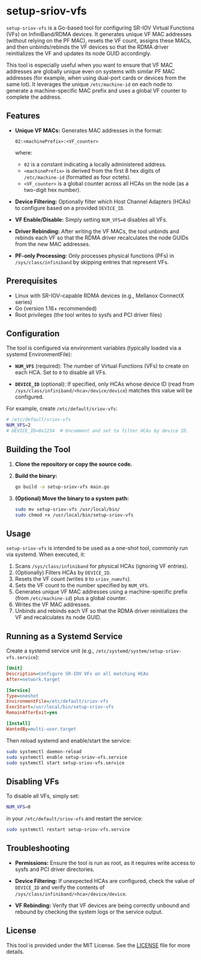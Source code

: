 # setup-sriov-vfs

`setup-sriov-vfs` is a Go-based tool for configuring SR-IOV Virtual Functions (VFs) on InfiniBand/RDMA devices. It generates unique VF MAC addresses (without relying on the PF MAC), resets the VF count, assigns these MACs, and then unbinds/rebinds the VF devices so that the RDMA driver reinitializes the VF and updates its node GUID accordingly.

This tool is especially useful when you want to ensure that VF MAC addresses are globally unique even on systems with similar PF MAC addresses (for example, when using dual-port cards or devices from the same lot). It leverages the unique `/etc/machine-id` on each node to generate a machine-specific MAC prefix and uses a global VF counter to complete the address.

## Features

- **Unique VF MACs:**
  Generates MAC addresses in the format:
  ```
  02:<machinePrefix>:<VF_counter>
  ```
  where:
  - `02` is a constant indicating a locally administered address.
  - `<machinePrefix>` is derived from the first 8 hex digits of `/etc/machine-id` (formatted as four octets).
  - `<VF_counter>` is a global counter across all HCAs on the node (as a two-digit hex number).

- **Device Filtering:**
  Optionally filter which Host Channel Adapters (HCAs) to configure based on a provided `DEVICE_ID`.

- **VF Enable/Disable:**
  Simply setting `NUM_VFS=0` disables all VFs.

- **Driver Rebinding:**
  After writing the VF MACs, the tool unbinds and rebinds each VF so that the RDMA driver recalculates the node GUIDs from the new MAC addresses.

- **PF-only Processing:**
  Only processes physical functions (PFs) in `/sys/class/infiniband` by skipping entries that represent VFs.

## Prerequisites

- Linux with SR-IOV–capable RDMA devices (e.g., Mellanox ConnectX series)
- Go (version 1.16+ recommended)
- Root privileges (the tool writes to sysfs and PCI driver files)

## Configuration

The tool is configured via environment variables (typically loaded via a systemd EnvironmentFile):

- **`NUM_VFS`** (required):
  The number of Virtual Functions (VFs) to create on each HCA.
  Set to `0` to disable all VFs.

- **`DEVICE_ID`** (optional):
  If specified, only HCAs whose device ID (read from `/sys/class/infiniband/<hca>/device/device`) matches this value will be configured.

For example, create `/etc/default/sriov-vfs`:

```bash
# /etc/default/sriov-vfs
NUM_VFS=2
# DEVICE_ID=0x1234  # Uncomment and set to filter HCAs by device ID.
```

## Building the Tool

1. **Clone the repository or copy the source code.**

2. **Build the binary:**

   ```bash
   go build -o setup-sriov-vfs main.go
   ```

3. **(Optional) Move the binary to a system path:**

   ```bash
   sudo mv setup-sriov-vfs /usr/local/bin/
   sudo chmod +x /usr/local/bin/setup-sriov-vfs
   ```

## Usage

`setup-sriov-vfs` is intended to be used as a one-shot tool, commonly run via systemd. When executed, it:

1. Scans `/sys/class/infiniband` for physical HCAs (ignoring VF entries).
2. (Optionally) Filters HCAs by `DEVICE_ID`.
3. Resets the VF count (writes `0` to `sriov_numvfs`).
4. Sets the VF count to the number specified by `NUM_VFS`.
5. Generates unique VF MAC addresses using a machine-specific prefix (from `/etc/machine-id`) plus a global counter.
6. Writes the VF MAC addresses.
7. Unbinds and rebinds each VF so that the RDMA driver reinitializes the VF and recalculates its node GUID.

## Running as a Systemd Service

Create a systemd service unit (e.g., `/etc/systemd/system/setup-sriov-vfs.service`):

```ini
[Unit]
Description=Configure SR-IOV VFs on all matching HCAs
After=network.target

[Service]
Type=oneshot
EnvironmentFile=/etc/default/sriov-vfs
ExecStart=/usr/local/bin/setup-sriov-vfs
RemainAfterExit=yes

[Install]
WantedBy=multi-user.target
```

Then reload systemd and enable/start the service:

```bash
sudo systemctl daemon-reload
sudo systemctl enable setup-sriov-vfs.service
sudo systemctl start setup-sriov-vfs.service
```

## Disabling VFs

To disable all VFs, simply set:

```bash
NUM_VFS=0
```

in your `/etc/default/sriov-vfs` and restart the service:

```bash
sudo systemctl restart setup-sriov-vfs.service
```

## Troubleshooting

- **Permissions:**
  Ensure the tool is run as root, as it requires write access to sysfs and PCI driver directories.

- **Device Filtering:**
  If unexpected HCAs are configured, check the value of `DEVICE_ID` and verify the contents of `/sys/class/infiniband/<hca>/device/device`.

- **VF Rebinding:**
  Verify that VF devices are being correctly unbound and rebound by checking the system logs or the service output.

## License

This tool is provided under the MIT License. See the [LICENSE](LICENSE) file for more details.
